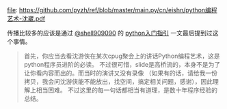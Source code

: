 [file](python编程艺术-沈崴.pdf): https://github.com/pyzh/ref/blob/master/main.py/cn/eishn/python编程艺术-沈崴.pdf

传播比较多的应该是通过 [@shell909090](https://github.com/pyzh/ref/tree/master/main.py/cn/shell909090) 的 [python入门指引](https://github.com/pyzh/ref/blob/master/main.py/cn/shell909090/python入门指引.md) 一文最后提到过这个事情。

>首先，你应当去看沈游侠在某次cpug聚会上的讲话Python编程艺术，这是python程序员进阶的必读。
>不过很可惜，slide是高桥流的，本身不是为了让你看内容而出的。而当时的演讲又没有录像
>（如果有的话，请给我一份拷贝，我会问沈游侠能不能放出，找空间，搞定相关问题，感谢），因此理解上相当困难。
>不过这里的每一句话都相当有道理，是数十年程序经验的总结。
